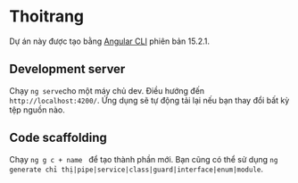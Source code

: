 # Thoitrang

Dự án này được tạo bằng [Angular CLI](https://github.com/angular/angular-cli) phiên bản 15.2.1.

## Development server

Chạy `ng serve`cho một máy chủ dev. Điều hướng đến `http://localhost:4200/`. Ứng dụng sẽ tự động tải lại nếu bạn thay đổi bất kỳ tệp nguồn nào.

## Code scaffolding

Chạy `ng g c + name ` để tạo thành phần mới. Bạn cũng có thể sử dụng `ng generate chỉ thị|pipe|service|class|guard|interface|enum|module`.
